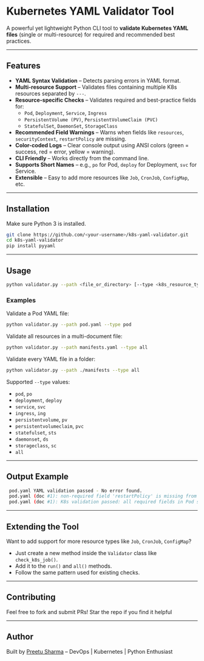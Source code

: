 # Kubernetes YAML Validator Tool

A powerful yet lightweight Python CLI tool to **validate Kubernetes YAML files** (single or multi-resource) for required and recommended best practices.

---

## Features

- **YAML Syntax Validation** – Detects parsing errors in YAML format.
- **Multi-resource Support** – Validates files containing multiple K8s resources separated by `---`.
- **Resource-specific Checks** – Validates required and best-practice fields for:
  - `Pod`, `Deployment`, `Service`, `Ingress`
  - `PersistentVolume (PV)`, `PersistentVolumeClaim (PVC)`
  - `StatefulSet`, `DaemonSet`, `StorageClass`
- **Recommended Field Warnings** – Warns when fields like `resources`, `securityContext`, `restartPolicy` are missing.
- **Color-coded Logs** – Clear console output using ANSI colors (green = success, red = error, yellow = warning).
- **CLI Friendly** – Works directly from the command line.
- **Supports Short Names** – e.g., `po` for Pod, `deploy` for Deployment, `svc` for Service.
- **Extensible** – Easy to add more resources like `Job`, `CronJob`, `ConfigMap`, etc.

---

## Installation

Make sure Python 3 is installed.

```bash
git clone https://github.com/<your-username>/k8s-yaml-validator.git
cd k8s-yaml-validator
pip install pyyaml
```

---

## Usage

```bash
python validator.py --path <file_or_directory> [--type <k8s_resource_type>]
```

### Examples

Validate a Pod YAML file:

```bash
python validator.py --path pod.yaml --type pod
```

Validate all resources in a multi-document file:

```bash
python validator.py --path manifests.yaml --type all
```

Validate every YAML file in a folder:

```bash
python validator.py --path ./manifests --type all
```

Supported `--type` values:

- `pod`, `po`
- `deployment`, `deploy`
- `service`, `svc`
- `ingress`, `ing`
- `persistentvolume`, `pv`
- `persistentvolumeclaim`, `pvc`
- `statefulset`, `sts`
- `daemonset`, `ds`
- `storageclass`, `sc`
- `all`

---

##  Output Example

```bash
 pod.yaml YAML validation passed - No error found.
 pod.yaml (doc #1): non-required field 'restartPolicy' is missing from Pod spec.
 pod.yaml (doc #1): K8s validation passed: all required fields in Pod spec are present.
```

---

## Extending the Tool

Want to add support for more resource types like `Job`, `CronJob`, `ConfigMap`?

- Just create a new method inside the `Validator` class like `check_k8s_job()`.
- Add it to the `run()` and `all()` methods.
- Follow the same pattern used for existing checks.

---

## Contributing

Feel free to fork and submit PRs! Star the repo if you find it helpful 

---

## Author

Built by [Preetu Sharma](https://github.com/Preetu-Sharma) – DevOps | Kubernetes | Python Enthusiast 